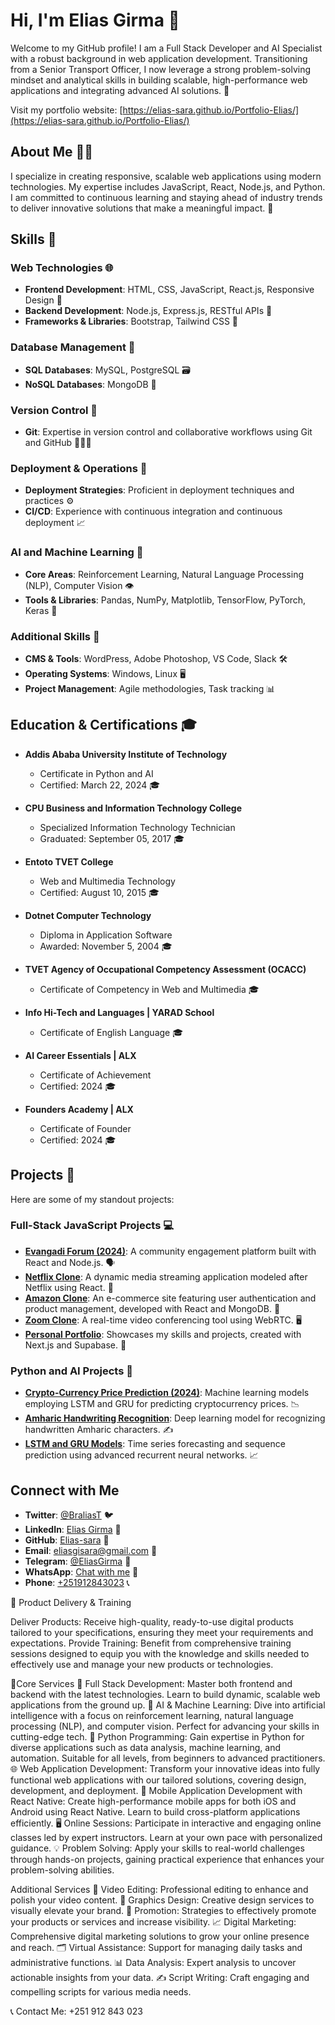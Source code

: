 # Hi, I'm Elias Girma 👋          

Welcome to my GitHub profile! I am a Full Stack Developer and AI Specialist with a robust background in web application development. Transitioning from a Senior Transport Officer, I now leverage a strong problem-solving mindset and analytical skills in building scalable, high-performance web applications and integrating advanced AI solutions. 🚀

Visit my portfolio website: [https://elias-sara.github.io/Portfolio-Elias/](https://elias-sara.github.io/Portfolio-Elias/)

## About Me 🧑‍💻

I specialize in creating responsive, scalable web applications using modern technologies. My expertise includes JavaScript, React, Node.js, and Python. I am committed to continuous learning and staying ahead of industry trends to deliver innovative solutions that make a meaningful impact. 🌟

## Skills 💪

### Web Technologies 🌐
- **Frontend Development**: HTML, CSS, JavaScript, React.js, Responsive Design 📱
- **Backend Development**: Node.js, Express.js, RESTful APIs 🔧
- **Frameworks & Libraries**: Bootstrap, Tailwind CSS 🎨

### Database Management 💾
- **SQL Databases**: MySQL, PostgreSQL 🗃️
- **NoSQL Databases**: MongoDB 🧩

### Version Control 🔄
- **Git**: Expertise in version control and collaborative workflows using Git and GitHub 🧑‍🤝‍🧑

### Deployment & Operations 🚀
- **Deployment Strategies**: Proficient in deployment techniques and practices ⚙️
- **CI/CD**: Experience with continuous integration and continuous deployment 📈

### AI and Machine Learning 🤖
- **Core Areas**: Reinforcement Learning, Natural Language Processing (NLP), Computer Vision 👁️
- **Tools & Libraries**: Pandas, NumPy, Matplotlib, TensorFlow, PyTorch, Keras 🔬

### Additional Skills 🎯
- **CMS & Tools**: WordPress, Adobe Photoshop, VS Code, Slack 🛠️
- **Operating Systems**: Windows, Linux 🖥️
- **Project Management**: Agile methodologies, Task tracking 📊

## Education & Certifications 🎓

- **Addis Ababa University Institute of Technology**
  - Certificate in Python and AI
  - Certified: March 22, 2024 🎓

- **CPU Business and Information Technology College**
  - Specialized Information Technology Technician
  - Graduated: September 05, 2017 🎓

- **Entoto TVET College**
  - Web and Multimedia Technology
  - Certified: August 10, 2015 🎓

- **Dotnet Computer Technology**
  - Diploma in Application Software
  - Awarded: November 5, 2004 🎓

- **TVET Agency of Occupational Competency Assessment (OCACC)**
  - Certificate of Competency in Web and Multimedia 🎓

- **Info Hi-Tech and Languages | YARAD School**
  - Certificate of English Language 🎓

- **AI Career Essentials | ALX**
  - Certificate of Achievement
  - Certified: 2024 🎓

- **Founders Academy | ALX**
  - Certificate of Founder
  - Certified: 2024 🎓

## Projects 🌟

Here are some of my standout projects:

### Full-Stack JavaScript Projects 💻
- **[Evangadi Forum (2024)](link-to-project)**: A community engagement platform built with React and Node.js. 🗣️
- **[Netflix Clone](link-to-project)**: A dynamic media streaming application modeled after Netflix using React. 🍿
- **[Amazon Clone](link-to-project)**: An e-commerce site featuring user authentication and product management, developed with React and MongoDB. 🛒
- **[Zoom Clone](link-to-project)**: A real-time video conferencing tool using WebRTC. 🖥️
- **[Personal Portfolio](link-to-project)**: Showcases my skills and projects, created with Next.js and Supabase. 🌟

### Python and AI Projects 🤖
- **[Crypto-Currency Price Prediction (2024)](link-to-project)**: Machine learning models employing LSTM and GRU for predicting cryptocurrency prices. 📉
- **[Amharic Handwriting Recognition](link-to-project)**: Deep learning model for recognizing handwritten Amharic characters. ✍️
- **[LSTM and GRU Models](link-to-project)**: Time series forecasting and sequence prediction using advanced recurrent neural networks. 📈

## Connect with Me

- **Twitter**: [@BraliasT](https://x.com/BraliasT) 🐦
- **LinkedIn**: [Elias Girma](https://www.linkedin.com/in/elias-sara/) 🔗
- **GitHub**: [Elias-sara](https://github.com/Elias-sara) 🐙
- **Email**: [eliasgisara@gmail.com](mailto:eliasgisara@gmail.com) 📧
- **Telegram**: [@EliasGirma](https://t.me/+251912843023) 💬
- **WhatsApp**: [Chat with me](https://wa.me/+251912843023) 📱
- **Phone**: [+251912843023](tel:+251912843023) 📞

  
🚀 Product Delivery & Training

Deliver Products: Receive high-quality, ready-to-use digital products tailored to your specifications, ensuring they meet your requirements and expectations.
Provide Training: Benefit from comprehensive training sessions designed to equip you with the knowledge and skills needed to effectively use and manage your new products or technologies.

🚀Core Services
🔧 Full Stack Development: Master both frontend and backend with the latest technologies. Learn to build dynamic, scalable web applications from the ground up.
🤖 AI & Machine Learning: Dive into artificial intelligence with a focus on reinforcement learning, natural language processing (NLP), and computer vision. Perfect for advancing your skills in cutting-edge tech.
🐍 Python Programming: Gain expertise in Python for diverse applications such as data analysis, machine learning, and automation. Suitable for all levels, from beginners to advanced practitioners.
🌐 Web Application Development: Transform your innovative ideas into fully functional web applications with our tailored solutions, covering design, development, and deployment.
📱 Mobile Application Development with React Native: Create high-performance mobile apps for both iOS and Android using React Native. Learn to build cross-platform applications efficiently.
🖥 Online Sessions: Participate in interactive and engaging online classes led by expert instructors. Learn at your own pace with personalized guidance.
💡 Problem Solving: Apply your skills to real-world challenges through hands-on projects, gaining practical experience that enhances your problem-solving abilities.




Additional Services
🎥 Video Editing: Professional editing to enhance and polish your video content.
🎨 Graphics Design: Creative design services to visually elevate your brand.
📢 Promotion: Strategies to effectively promote your products or services and increase visibility.
📈 Digital Marketing: Comprehensive digital marketing solutions to grow your online presence and reach.
🗂 Virtual Assistance: Support for managing daily tasks and administrative functions.
📊 Data Analysis: Expert analysis to uncover actionable insights from your data.
✍️ Script Writing: Craft engaging and compelling scripts for various media needs.



📞 Contact Me: +251 912 843 023

